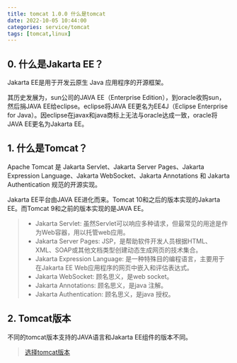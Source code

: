 ```yaml
---
title: tomcat 1.0.0 什么是tomcat
date: 2022-10-05 10:44:00
categories: service/tomcat
tags: [tomcat,linux]
---
```


## 0. 什么是Jakarta EE？
Jakarta EE是用于开发云原生 Java 应用程序的开源框架。

其历史发展为，sun公司的JAVA EE（Enterprise Edition），到oracle收购sun，然后捐JAVA EE给eclipse。eclipse将JAVA EE更名为EE4J（Eclipse Enterprise for Java）。因eclipse在javax和java商标上无法与oracle达成一致，oracle将JAVA EE更名为Jakarta EE。

## 1. 什么是Tomcat？
Apache Tomcat 是 Jakarta Servlet、Jakarta Server Pages、Jakarta Expression Language、Jakarta WebSocket、Jakarta Annotations 和 Jakarta Authentication 规范的开源实现。

Jakarta EE平台由JAVA EE进化而来。Tomcat 10和之后的版本实现的Jakarta EE。而Tomcat 9和之前的版本实现的是JAVA EE。

> - Jakarta Servlet: 虽然Servlet可以响应多种请求，但最常见的用途是作为Web容器，用以托管web应用。
> - Jakarta Server Pages: JSP，是帮助软件开发人员根据HTML、XML、SOAP或其他文档类型创建动态生成网页的技术集合。
> - Jakarta Expression Language: 是一种特殊目的编程语言，主要用于在Jakarta EE Web应用程序的网页中嵌入和评估表达式。
> - Jakarta WebSocket: 顾名思义，是web socket。
> - Jakarta Annotations: 顾名思义，是java 注解。
> - Jakarta Authentication: 顾名思义，是java 授权。


## 2. Tomcat版本
不同的tomcat版本支持的JAVA语言和Jakarta EE组件的版本不同。

> [选择tomcat版本](https://tomcat.apache.org/whichversion.html)